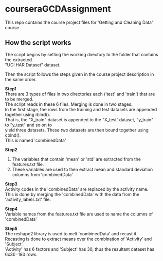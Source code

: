courseraGCDAssignment
=====================

This repo contains the course project files for 'Getting and Cleaning Data' course

How the script works
---------------------

The script begins by setting the working directory to the folder that contains the extracted  
"UCI HAR Dataset" dataset.

Then the script follows the steps given in the course project description in the same order.

**Step1**  
There are 3 types of files in two directories each  ('test' and 'train') that are to be merged.  
The script reads in these 6 files. Merging is done in two stages.  
In the first stage, the rows from the training and test datasets are appended together using rbind().  
That is, the "X\_train" dataset is appended to the "X\_test' dataset, "y\_train" to "y\_test" and so on to  
yield three datasets. These two datasets are then bound together using cbind().  
This is named 'combinedData'

**Step2**  
1. The variables that contain 'mean' or 'std' are extracted from the features.txt file.
2. These variables are used to then extract mean and standard deviation columns from 'combinedData'

**Step3**  
Activity codes in the 'combinedData' are replaced by the activity name.  
This is done by merging the 'combinedData' with the data from the 'activity_labels.txt' file.

**Step4**  
Variable names from the features.txt file are used to name the columns of 'combinedData'

**Step5**  
The reshape2 library is used to melt 'combinedData' and recast it.  
Recasting is done to extract means over the combination of 'Activity' and 'Subject'.  
'Activity' has 6 factors and 'Subject' has 30, thus the resultant dataset has 6x30=180 rows.
